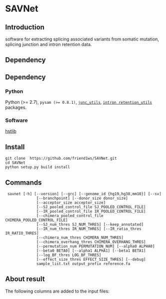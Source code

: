 # SAVNet

## Introduction

 software for extracting splicing associated variants from somatic mutation, splicing junction and intron retention data.

## Dependency

## Dependency

### Python

Python (>= 2.7), `pysam (>= 0.8.1)`, [`junc_utils`](https://github.com/friend1ws/junc_utils), [`intron retention_utils`](https://github.com/friend1ws/intron_retention_utils) packages.

### Software

[hstlib](http://www.htslib.org)

## Install 
```
git clone  https://github.com/friend1ws/SAVNet.git
cd SAVNet
python setup.py build install
```

## Commands

```
 savnet [-h] [--version] [--grc] [--genome_id {hg19,hg38,mm10}] [--sv]
              [--branchpoint] [--donor_size donor_size]
              [--acceptor_size acceptor_size]
              [--SJ_pooled_control_file SJ_POOLED_CONTROL_FILE]
              [--IR_pooled_control_file IR_POOLED_CONTROL_FILE]
              [--chimera_pooled_control_file CHIMERA_POOLED_CONTROL_FILE]
              [--SJ_num_thres SJ_NUM_THRES] [--keep_annotated]
              [--IR_num_thres IR_NUM_THRES] [--IR_ratio_thres IR_RATIO_THRES]
              [--chimera_num_thres CHIMERA_NUM_THRES]
              [--chimera_overhang_thres CHIMERA_OVERHANG_THRES]
              [--permutation_num PERMUTATION_NUM] [--alpha0 ALPHA0]
              [--beta0 BETA0] [--alpha1 ALPHA1] [--beta1 BETA1]
              [--log_BF_thres LOG_BF_THRES]
              [--effect_size_thres EFFECT_SIZE_THRES] [--debug]
              sample_list.txt output_prefix reference.fa
```

## About result
The following columns are added to the input files:


